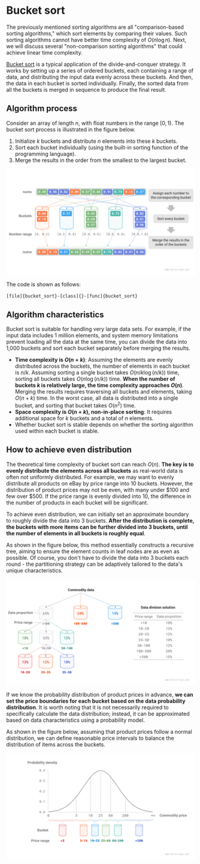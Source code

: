 # Bucket sort

The previously mentioned sorting algorithms are all "comparison-based sorting algorithms," which sort elements by comparing their values. Such sorting algorithms cannot have better time complexity of $O(n \log n)$. Next, we will discuss several "non-comparison sorting algorithms" that could achieve linear time complexity.

<u>Bucket sort</u> is a typical application of the divide-and-conquer strategy. It works by setting up a series of ordered buckets, each containing a range of data, and distributing the input data evenly across these buckets. And then, the data in each bucket is sorted individually. Finally, the sorted data from all the buckets is merged in sequence to produce the final result.

## Algorithm process

Consider an array of length $n$, with float numbers in the range $[0, 1)$. The bucket sort process is illustrated in the figure below.

1. Initialize $k$ buckets and distribute $n$ elements into these $k$ buckets.
2. Sort each bucket individually (using the built-in sorting function of the programming language).
3. Merge the results in the order from the smallest to the largest bucket.

![Bucket sort algorithm process](bucket_sort.assets/bucket_sort_overview.png)

The code is shown as follows:

```src
[file]{bucket_sort}-[class]{}-[func]{bucket_sort}
```

## Algorithm characteristics

Bucket sort is suitable for handling very large data sets. For example, if the input data includes 1 million elements, and system memory limitations prevent loading all the data at the same time, you can divide the data into 1,000 buckets and sort each bucket separately before merging the results.

- **Time complexity is $O(n + k)$**: Assuming the elements are evenly distributed across the buckets, the number of elements in each bucket is $n/k$. Assuming sorting a single bucket takes $O(n/k \log(n/k))$ time, sorting all buckets takes $O(n \log(n/k))$ time. **When the number of buckets $k$ is relatively large, the time complexity approaches $O(n)$**. Merging the results requires traversing all buckets and elements, taking $O(n + k)$ time. In the worst case, all data is distributed into a single bucket, and sorting that bucket takes $O(n^2)$ time.
- **Space complexity is $O(n + k)$, non-in-place sorting**: It requires additional space for $k$ buckets and a total of $n$ elements.
- Whether bucket sort is stable depends on whether the sorting algorithm used within each bucket is stable.

## How to achieve even distribution

The theoretical time complexity of bucket sort can reach $O(n)$. **The key is to evenly distribute the elements across all buckets** as real-world data is often not uniformly distributed. For example, we may want to evenly distribute all products on eBay by price range into 10 buckets. However, the distribution of product prices may not be even, with many under $100 and few over $500. If the price range is evenly divided into 10, the difference in the number of products in each bucket will be significant.

To achieve even distribution, we can initially set an approximate boundary to roughly divide the data into 3 buckets. **After the distribution is complete, the buckets with more items can be further divided into 3 buckets, until the number of elements in all buckets is roughly equal**.

As shown in the figure below, this method essentially constructs a recursive tree, aiming to ensure the element counts in leaf nodes are as even as possible. Of course, you don't have to divide the data into 3 buckets each round - the partitioning strategy can be adaptively tailored to the data's unique characteristics.

![Recursive division of buckets](bucket_sort.assets/scatter_in_buckets_recursively.png)

If we know the probability distribution of product prices in advance, **we can set the price boundaries for each bucket based on the data probability distribution**. It is worth noting that it is not necessarily required to specifically calculate the data distribution; instead, it can be approximated based on data characteristics using a probability model.

As shown in the figure below, assuming that product prices follow a normal distribution, we can define reasonable price intervals to balance the distribution of items across the buckets.

![Dividing buckets based on probability distribution](bucket_sort.assets/scatter_in_buckets_distribution.png)
